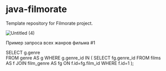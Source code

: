 # java-filmorate
Template repository for Filmorate project.


![Untitled (4)](https://github.com/MatveyStrakhov/java-filmorate/assets/126389529/ffef9572-2fe1-41b3-a67a-3edcbbe2e567)

Пример запроса всех жанров фильма #1


SELECT g.genre  
FROM genre AS g
WHERE g.genre_id IN (
SELECT fg.genre_id
FROM films AS f
JOIN film_genre AS fg ON f.id=fg.film_id
WHERE f.id=1
);